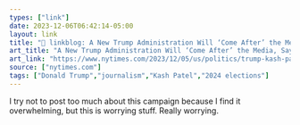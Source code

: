 ```yaml
---
types: ["link"]
date: 2023-12-06T06:42:14-05:00
layout: link
title: "🔗 linkblog: A New Trump Administration Will ‘Come After’ the Media, Says Kash Patel - The New York Times'"
art_title: "A New Trump Administration Will ‘Come After’ the Media, Says Kash Patel - The New York Times"
art_link: "https://www.nytimes.com/2023/12/05/us/politics/trump-kash-patel-journalists.html"
source: ["nytimes.com"]
tags: ["Donald Trump","journalism","Kash Patel","2024 elections"]
---
```

I try not to post too much about this campaign because I find it overwhelming, but this is worrying stuff. Really worrying.
